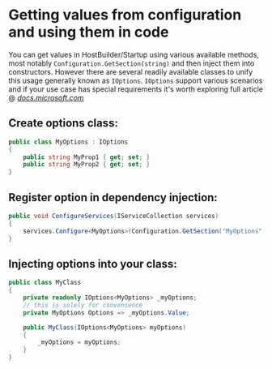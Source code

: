 # Getting values from configuration and using them in code

You can get values in HostBuilder/Startup using various available methods, most
notably `Configuration.GetSection(string)` and then inject them into
constructors. However there are several readily available classes to unify this
usage generally known as `IOptions`. `IOptions` support various scenarios and if
your use case has special requirements it's worth exploring full article @ *[docs.microsoft.com](https://docs.microsoft.com/en-us/aspnet/core/fundamentals/configuration/options)* 

## Create options class:
```csharp
public class MyOptions : IOptions 
{
    public string MyProp1 { get; set; }
    public string MyProp2 { get; set; }
}
```

## Register option in dependency injection:
```csharp
public void ConfigureServices(IServiceCollection services)
{
    services.Configure<MyOptions>(Configuration.GetSection("MyOptions"));
}
```

## Injecting options into your class:
```csharp
public class MyClass 
{
    private readonly IOptions<MyOptions> _myOptions;
    // this is solely for convenience
    private MyOptions Options => _myOptions.Value;

    public MyClass(IOptions<MyOptions> myOptions) 
    {
        _myOptions = myOptions;
    }
}
```